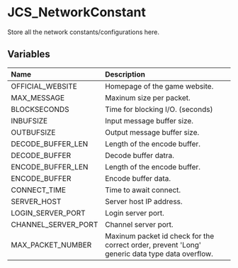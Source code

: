# JCS_NetworkConstant

Store all the network constants/configurations here.

## Variables

| Name | Description |
|:---|:---|
| OFFICIAL_WEBSITE | Homepage of the game website. |
| MAX_MESSAGE | Maxinum size per packet. |
| BLOCKSECONDS | Time for blocking I/O. (seconds) |
| INBUFSIZE | Input message buffer size. |
| OUTBUFSIZE | Output message buffer size. |
| DECODE_BUFFER_LEN | Length of the encode buffer. |
| DECODE_BUFFER | Decode buffer datra. |
| ENCODE_BUFFER_LEN | Length of the encode buffer. |
| ENCODE_BUFFER | Encode buffer data. |
| CONNECT_TIME | Time to await connect. |
| SERVER_HOST | Server host IP address. |
| LOGIN_SERVER_PORT | Login server port. |
| CHANNEL_SERVER_PORT | Channel server port. |
| MAX_PACKET_NUMBER | Maxinum packet id check for the correct order, prevent 'Long' generic data type data overflow. |
